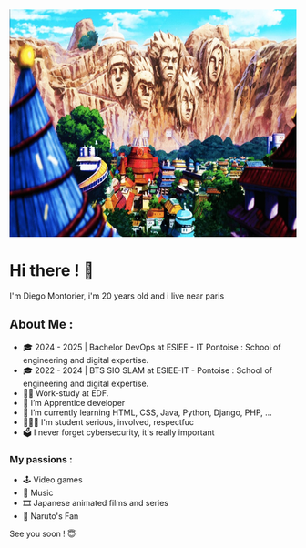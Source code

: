 <img width = 1000px height = 400px src = konoha-village.jpg>

# Hi there ! 👋

I'm Diego Montorier, i'm 20 years old and i live near paris

## About Me :
- 🎓 2024 - 2025 | Bachelor DevOps at ESIEE - IT Pontoise : School of engineering and digital expertise.
- 🎓 2022 - 2024 | BTS SIO SLAM at ESIEE-IT - Pontoise : School of engineering and digital expertise.
- 🧑‍💻 Work-study at EDF.
- 🔭 I’m Apprentice developer
- 🌱 I’m currently learning HTML, CSS, Java, Python, Django, PHP, ...
- 👨🏻‍🎓 I'm student serious, involved, respectfuc
- 🗳  I never forget cybersecurity, it's really important

### My passions :
- 🕹️ Video games
- 🎵 Music
- 🎞️ Japanese animated films and series
- 🍥 Naruto's Fan

See you soon ! 😇
<!--
**Diego-MTR/DIEGO-MTR** is a ✨ _special_ ✨ repository because its `README.md` (this file) appears on your GitHub profile.
